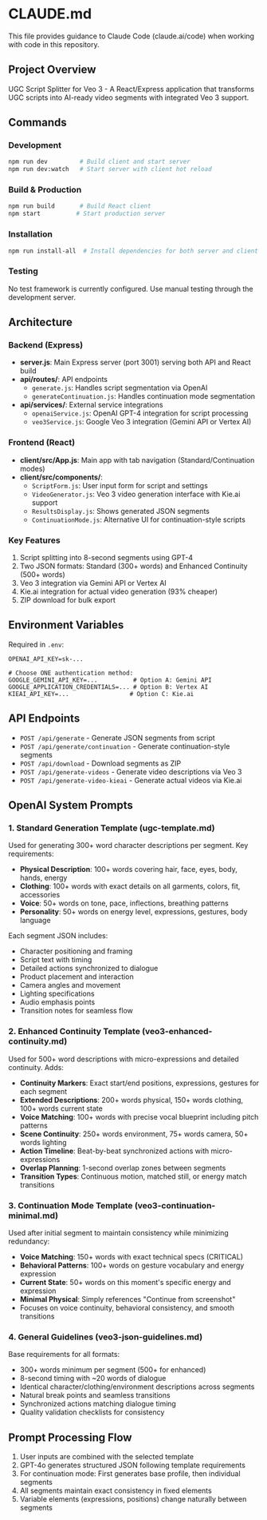 # CLAUDE.md

This file provides guidance to Claude Code (claude.ai/code) when working with code in this repository.

## Project Overview

UGC Script Splitter for Veo 3 - A React/Express application that transforms UGC scripts into AI-ready video segments with integrated Veo 3 support.

## Commands

### Development
```bash
npm run dev         # Build client and start server
npm run dev:watch   # Start server with client hot reload
```

### Build & Production
```bash
npm run build       # Build React client
npm start          # Start production server
```

### Installation
```bash
npm run install-all  # Install dependencies for both server and client
```

### Testing
No test framework is currently configured. Use manual testing through the development server.

## Architecture

### Backend (Express)
- **server.js**: Main Express server (port 3001) serving both API and React build
- **api/routes/**: API endpoints
  - `generate.js`: Handles script segmentation via OpenAI
  - `generateContinuation.js`: Handles continuation mode segmentation
- **api/services/**: External service integrations
  - `openaiService.js`: OpenAI GPT-4 integration for script processing
  - `veo3Service.js`: Google Veo 3 integration (Gemini API or Vertex AI)

### Frontend (React)
- **client/src/App.js**: Main app with tab navigation (Standard/Continuation modes)
- **client/src/components/**:
  - `ScriptForm.js`: User input form for script and settings
  - `VideoGenerator.js`: Veo 3 video generation interface with Kie.ai support
  - `ResultsDisplay.js`: Shows generated JSON segments
  - `ContinuationMode.js`: Alternative UI for continuation-style scripts

### Key Features
1. Script splitting into 8-second segments using GPT-4
2. Two JSON formats: Standard (300+ words) and Enhanced Continuity (500+ words)
3. Veo 3 integration via Gemini API or Vertex AI
4. Kie.ai integration for actual video generation (93% cheaper)
5. ZIP download for bulk export

## Environment Variables

Required in `.env`:
```
OPENAI_API_KEY=sk-...

# Choose ONE authentication method:
GOOGLE_GEMINI_API_KEY=...          # Option A: Gemini API
GOOGLE_APPLICATION_CREDENTIALS=... # Option B: Vertex AI
KIEAI_API_KEY=...                 # Option C: Kie.ai
```

## API Endpoints

- `POST /api/generate` - Generate JSON segments from script
- `POST /api/generate/continuation` - Generate continuation-style segments
- `POST /api/download` - Download segments as ZIP
- `POST /api/generate-videos` - Generate video descriptions via Veo 3
- `POST /api/generate-video-kieai` - Generate actual videos via Kie.ai

## OpenAI System Prompts

### 1. Standard Generation Template (ugc-template.md)
Used for generating 300+ word character descriptions per segment. Key requirements:
- **Physical Description**: 100+ words covering hair, face, eyes, body, hands, energy
- **Clothing**: 100+ words with exact details on all garments, colors, fit, accessories
- **Voice**: 50+ words on tone, pace, inflections, breathing patterns
- **Personality**: 50+ words on energy level, expressions, gestures, body language

Each segment JSON includes:
- Character positioning and framing
- Script text with timing
- Detailed actions synchronized to dialogue
- Product placement and interaction
- Camera angles and movement
- Lighting specifications
- Audio emphasis points
- Transition notes for seamless flow

### 2. Enhanced Continuity Template (veo3-enhanced-continuity.md)
Used for 500+ word descriptions with micro-expressions and detailed continuity. Adds:
- **Continuity Markers**: Exact start/end positions, expressions, gestures for each segment
- **Extended Descriptions**: 200+ words physical, 150+ words clothing, 100+ words current state
- **Voice Matching**: 100+ words with precise vocal blueprint including pitch patterns
- **Scene Continuity**: 250+ words environment, 75+ words camera, 50+ words lighting
- **Action Timeline**: Beat-by-beat synchronized actions with micro-expressions
- **Overlap Planning**: 1-second overlap zones between segments
- **Transition Types**: Continuous motion, matched still, or energy match transitions

### 3. Continuation Mode Template (veo3-continuation-minimal.md)
Used after initial segment to maintain consistency while minimizing redundancy:
- **Voice Matching**: 150+ words with exact technical specs (CRITICAL)
- **Behavioral Patterns**: 100+ words on gesture vocabulary and energy expression
- **Current State**: 50+ words on this moment's specific energy and expression
- **Minimal Physical**: Simply references "Continue from screenshot"
- Focuses on voice continuity, behavioral consistency, and smooth transitions

### 4. General Guidelines (veo3-json-guidelines.md)
Base requirements for all formats:
- 300+ words minimum per segment (500+ for enhanced)
- 8-second timing with ~20 words of dialogue
- Identical character/clothing/environment descriptions across segments
- Natural break points and seamless transitions
- Synchronized actions matching dialogue timing
- Quality validation checklists for consistency

## Prompt Processing Flow
1. User inputs are combined with the selected template
2. GPT-4o generates structured JSON following template requirements
3. For continuation mode: First generates base profile, then individual segments
4. All segments maintain exact consistency in fixed elements
5. Variable elements (expressions, positions) change naturally between segments